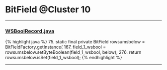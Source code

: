 # BitField @Cluster 10

***

### [WSBoolRecord.java](https://searchcode.com/codesearch/view/15642487/)
{% highlight java %}
75. static final private BitField rowsumsbelow        = BitFieldFactory.getInstance(
167.     field_1_wsbool = rowsumsbelow.setByteBoolean(field_1_wsbool, below);
276.     return rowsumsbelow.isSet(field_1_wsbool);
{% endhighlight %}

***

